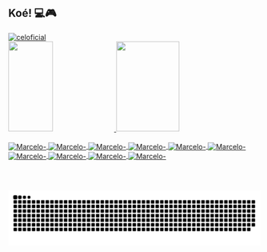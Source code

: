 ## Koé! 💻🎮

<div>
  <a href="https://github.com/celoficial">
    <div style="display: block;">
      <img align="center" src="https://komarev.com/ghpvc/?username=SEUUSUARIO&color=green" alt="celoficial" />
    </div>
  
  <img height="180em" width="42%" src="https://github-readme-stats.vercel.app/api?username=celoficial&show_icons=true&theme=dracula&include_all_commits=true&count_private=true"/>
  <img height="180em" width="50%" src="https://github-readme-stats.vercel.app/api/top-langs/?username=celoficial&layout=compact&langs_count=16&theme=dracula" />
</div>

<div style="display: inline_block"><br>
  <img align="center" alt="Marcelo-" src="https://img.icons8.com/color/48/000000/python--v1.png"/>
  <img align="center" alt="Marcelo-" src="https://img.icons8.com/color/48/000000/c-sharp-logo.png"/>
  <img align="center" alt="Marcelo-" src="https://img.icons8.com/color/50/000000/php.png"/>
  <img align="center" alt="Marcelo-" src="https://img.icons8.com/color/48/000000/html-5--v1.png"/>
  <img align="center" alt="Marcelo-" src="https://img.icons8.com/color/48/000000/css3.png"/>
  <img align="center" alt="Marcelo-" src="https://img.icons8.com/color/48/000000/javascript--v1.png"/>
  <img align="center" alt="Marcelo-" src="https://img.icons8.com/color/48/000000/typescript.png" />
  <img align="center" alt="Marcelo-" src="https://img.icons8.com/color/50/000000/angularjs.png"/>
  <img align="center" alt="Marcelo-" src="https://img.icons8.com/color/48/000000/azure-1.png"/>
  <img align="center" alt="Marcelo-" src="https://img.icons8.com/color/48/000000/amazon-web-services.png"/>
</div>

##

<div>
  <a href="https://www.linkedin.com/in/marcelo-a-rocha/" target="_blank"><img src="https://img.shields.io/badge/LinkedIn-0077B5?style=for-the-badge&logo=linkedin&logoColor=white" alt=""></a>
  <a href="https://twitter.com/rochamarcelo_" target="_blank"><img src="https://img.shields.io/badge/Twitter-1DA1F2?style=for-the-badge&logo=twitter&logoColor=white" alt=""></a>
  <a href="https://www.instagram.com/celoficial/" target="_blank"><img src="https://img.shields.io/badge/Instagram-E4405F?style=for-the-badge&logo=instagram&logoColor=white" alt=""></a>
  
  ![Snake animation](https://github.com/celoficial/celoficial/blob/output/github-snake-dark.svg)
</div>

<!--
**celoficial/celoficial** is a ✨ _special_ ✨ repository because its `README.md` (this file) appears on your GitHub profile.

Here are some ideas to get you started:

- 🔭 I’m currently working on ...
- 🌱 I’m currently learning ...
- 👯 I’m looking to collaborate on ...
- 🤔 I’m looking for help with ...
- 💬 Ask me about ...
- 📫 How to reach me: ...
- 😄 Pronouns: ...
- ⚡ Fun fact: ...
-->
